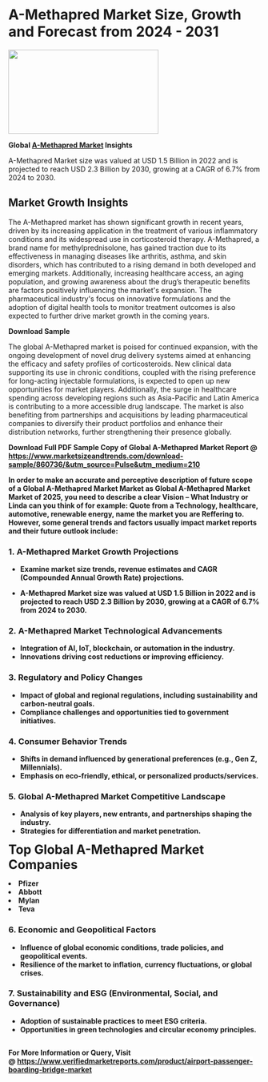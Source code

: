 <H1>A-Methapred Market Size, Growth and Forecast from 2024 - 2031</H1><img class="aligncenter size-medium wp-image-584254" src="https://thirdeyenews.in/wp-content/uploads/2024/09/Global-Market-Research-300x168.jpeg" alt="" width="300" height="168" /><p><strong>Global&nbsp;<a href="https://www.marketsizeandtrends.com/download-sample/860736/&amp;utm_source=Pulse&amp;utm_medium=210">A-Methapred Market</a> Insights</strong></p><p>A-Methapred Market size was valued at USD 1.5 Billion in 2022 and is projected to reach USD 2.3 Billion by 2030, growing at a CAGR of 6.7% from 2024 to 2030.</p><p><h2>Market Growth Insights</h2> <p>The A-Methapred market has shown significant growth in recent years, driven by its increasing application in the treatment of various inflammatory conditions and its widespread use in corticosteroid therapy. A-Methapred, a brand name for methylprednisolone, has gained traction due to its effectiveness in managing diseases like arthritis, asthma, and skin disorders, which has contributed to a rising demand in both developed and emerging markets. Additionally, increasing healthcare access, an aging population, and growing awareness about the drug’s therapeutic benefits are factors positively influencing the market's expansion. The pharmaceutical industry's focus on innovative formulations and the adoption of digital health tools to monitor treatment outcomes is also expected to further drive market growth in the coming years.</p> <p><strong>Download Sample</strong></p> <p>The global A-Methapred market is poised for continued expansion, with the ongoing development of novel drug delivery systems aimed at enhancing the efficacy and safety profiles of corticosteroids. New clinical data supporting its use in chronic conditions, coupled with the rising preference for long-acting injectable formulations, is expected to open up new opportunities for market players. Additionally, the surge in healthcare spending across developing regions such as Asia-Pacific and Latin America is contributing to a more accessible drug landscape. The market is also benefiting from partnerships and acquisitions by leading pharmaceutical companies to diversify their product portfolios and enhance their distribution networks, further strengthening their presence globally.</p> <p><strong></p><p><span class=""><strong>Download Full PDF Sample Copy of Global A-Methapred Market Report</strong> @ <a href="https://www.marketsizeandtrends.com/download-sample/860736/&amp;utm_source=Pulse&amp;utm_medium=210" target="_blank">https://www.marketsizeandtrends.com/download-sample/860736/&amp;utm_source=Pulse&amp;utm_medium=210</a></span></p><p>In order to make an accurate and perceptive description of future scope of a Global&nbsp;A-Methapred Market Market as Global&nbsp;A-Methapred Market Market of 2025, you need to describe a clear Vision &ndash; What Industry or Linda can you think of for example: Quote from a Technology, healthcare, automotive, renewable energy, name the market you are Reffering to. However, some general trends and factors usually impact market reports and their future outlook include:</p><h3>1.&nbsp;<strong>A-Methapred Market Growth Projections</strong></h3><ul><li>Examine market size trends, revenue estimates and CAGR (Compounded Annual Growth Rate) projections.</li><li><p>A-Methapred Market size was valued at USD 1.5 Billion in 2022 and is projected to reach USD 2.3 Billion by 2030, growing at a CAGR of 6.7% from 2024 to 2030.</p></li></ul><h3>2.&nbsp;<strong>A-Methapred Market Technological Advancements</strong></h3><ul><li>Integration of AI, IoT, blockchain, or automation in the industry.</li><li>Innovations driving cost reductions or improving efficiency.</li></ul><h3>3.&nbsp;<strong>Regulatory and Policy Changes</strong></h3><ul><li>Impact of global and regional regulations, including sustainability and carbon-neutral goals.</li><li>Compliance challenges and opportunities tied to government initiatives.</li></ul><h3>4.&nbsp;<strong>Consumer Behavior Trends</strong></h3><ul><li>Shifts in demand influenced by generational preferences (e.g., Gen Z, Millennials).</li><li>Emphasis on eco-friendly, ethical, or personalized products/services.</li></ul><h3>5.&nbsp;<strong>Global A-Methapred Market Competitive Landscape</strong></h3><ul><li>Analysis of key players, new entrants, and partnerships shaping the industry.</li><li>Strategies for differentiation and market penetration.</li></ul><p data-pm-slice="1 1 []"><span style="color: inherit; font-family: inherit; font-size: 25px;">Top Global A-Methapred Market Companies</span></p><div class="" data-test-id=""><p><li>Pfizer</li><li> Abbott</li><li> Mylan</li><li> Teva</li></p></div><h3>6.&nbsp;<strong>Economic and Geopolitical Factors</strong></h3><ul><li>Influence of global economic conditions, trade policies, and geopolitical events.</li><li>Resilience of the market to inflation, currency fluctuations, or global crises.</li></ul><h3>7.&nbsp;<strong>Sustainability and ESG (Environmental, Social, and Governance)</strong></h3><ul><li>Adoption of sustainable practices to meet ESG criteria.</li><li>Opportunities in green technologies and circular economy principles.</li></ul><h2><strong style="font-size: 14px;">For More Information or Query, Visit @&nbsp;</strong><a style="background-color: #ffffff; font-size: 14px;" href="https://www.marketsizeandtrends.com/report/a-methapred-market/" target="_blank">https://www.verifiedmarketreports.com/product/airport-passenger-boarding-bridge-market</a></h2>
